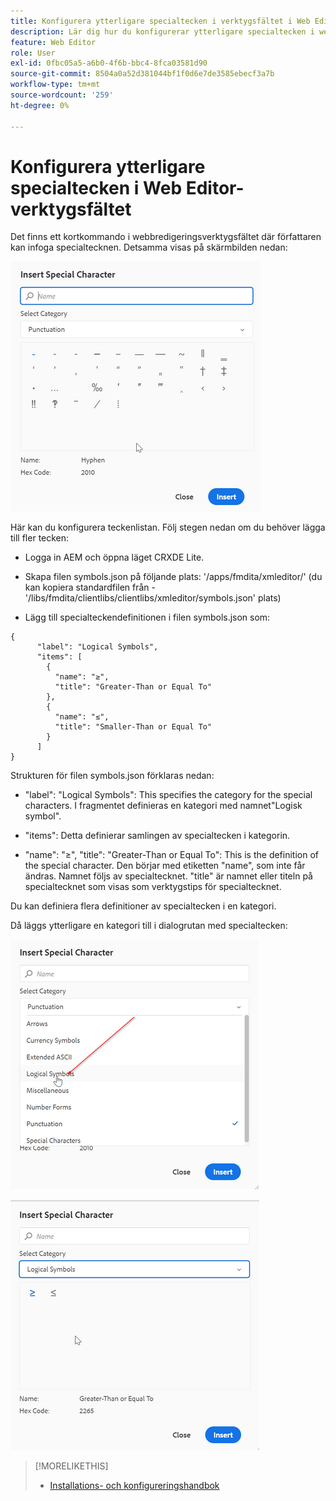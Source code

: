 ```yaml
---
title: Konfigurera ytterligare specialtecken i verktygsfältet i Web Editor
description: Lär dig hur du konfigurerar ytterligare specialtecken i webbredigeraren AEM stödlinjer.
feature: Web Editor
role: User
exl-id: 0fbc05a5-a6b0-4f6b-bbc4-8fca03581d90
source-git-commit: 8504a0a52d381044bf1f0d6e7de3585ebecf3a7b
workflow-type: tm+mt
source-wordcount: '259'
ht-degree: 0%

---
```


# Konfigurera ytterligare specialtecken i Web Editor-verktygsfältet

Det finns ett kortkommando i webbredigeringsverktygsfältet där författaren kan infoga specialtecknen.
Detsamma visas på skärmbilden nedan:

![Specialtecken](assets/special-chars.png)


Här kan du konfigurera teckenlistan. Följ stegen nedan om du behöver lägga till fler tecken:

+ Logga in AEM och öppna läget CRXDE Lite.

+ Skapa filen symbols.json på följande plats: &#39;/apps/fmdita/xmleditor/&#39; (du kan kopiera standardfilen från - &#39;/libs/fmdita/clientlibs/clientlibs/xmleditor/symbols.json&#39; plats)

+ Lägg till specialteckendefinitionen i filen symbols.json som:

```
{
      "label": "Logical Symbols",
      "items": [
        {
          "name": "≥",
          "title": "Greater-Than or Equal To"
        },
        {
          "name": "≤",
          "title": "Smaller-Than or Equal To"
        }
      ]
}
```

Strukturen för filen symbols.json förklaras nedan:

+ &quot;label&quot;: &quot;Logical Symbols&quot;: This specifies the category for the special characters. I fragmentet definieras en kategori med namnet&quot;Logisk symbol&quot;.

+ &quot;items&quot;: Detta definierar samlingen av specialtecken i kategorin.

+ &quot;name&quot;: &quot;≥&quot;, &quot;title&quot;: &quot;Greater-Than or Equal To&quot;: This is the definition of the special character. Den börjar med etiketten &quot;name&quot;, som inte får ändras. Namnet följs av specialtecknet. &quot;title&quot; är namnet eller titeln på specialtecknet som visas som verktygstips för specialtecknet.

Du kan definiera flera definitioner av specialtecken i en kategori.

Då läggs ytterligare en kategori till i dialogrutan med specialtecken:

![Specialsymbolkategori](assets/special-char-category.png)

![Infoga specialtecken](assets/insert-special-char.png)

>[!MORELIKETHIS]
>
>+ [Installations- och konfigureringshandbok](https://helpx.adobe.com/content/dam/help/en/xml-documentation-solution/3-6/XML-Documentation-for-Adobe-Experience-Manager_Installation-Configuration-Guide_EN.pdf)
